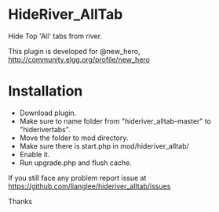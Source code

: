 HideRiver_AllTab
===================

Hide Top 'All' tabs from river.

This plugin is developed for @new_hero, http://community.elgg.org/profile/new_hero

Installation
=============

* Download plugin.
* Make sure to name folder from "hideriver_alltab-master" to "hiderivertabs".
* Move the folder to mod directory.
* Make sure there is start.php in mod/hideriver_alltab/
* Enable it.
* Run upgrade.php and flush cache.

If you still face any problem report issue at https://github.com/lianglee/hideriver_alltab/issues

Thanks

